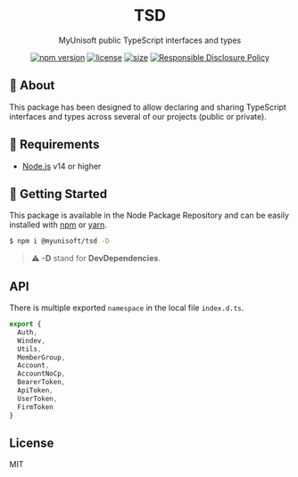 <p align="center"><h1 align="center">
  TSD
</h1>

<p align="center">
  MyUnisoft public TypeScript interfaces and types
</p>

<p align="center">
    <a href="https://github.com/MyUnisoft/tsd"><img src="https://img.shields.io/github/package-json/v/MyUnisoft/tsd?style=flat-square" alt="npm version"></a>
    <a href="https://github.com/MyUnisoft/tsd"><img src="https://img.shields.io/github/license/MyUnisoft/tsd?style=flat-square" alt="license"></a>
    <a href="https://github.com/MyUnisoft/tsd"><img src="https://img.shields.io/github/languages/code-size/MyUnisoft/tsd?style=flat-square" alt="size"></a>
    <a href="./SECURITY.md"><img src="https://img.shields.io/badge/Security-Responsible%20Disclosure-yellow.svg?style=flat-square" alt="Responsible Disclosure Policy" /></a>
</p>

## 📢 About

This package has been designed to allow declaring and sharing TypeScript interfaces and types across several of our projects (public or private).

## 🚧 Requirements
- [Node.js](https://nodejs.org/en/) v14 or higher

## 🚀 Getting Started

This package is available in the Node Package Repository and can be easily installed with [npm](https://docs.npmjs.com/getting-started/what-is-npm) or [yarn](https://yarnpkg.com).

```bash
$ npm i @myunisoft/tsd -D
```

> ⚠️ **-D** stand for **DevDependencies**.

## API

There is multiple exported `namespace` in the local file `index.d.ts`.

```ts
export {
  Auth,
  Windev,
  Utils,
  MemberGroup,
  Account,
  AccountNoCp,
  BearerToken,
  ApiToken,
  UserToken,
  FirmToken
}
```

## License
MIT
